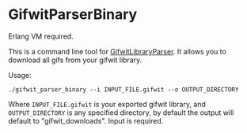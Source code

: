 # GifwitParserBinary
Erlang VM required.

This is a command line tool for [GifwitLibraryParser](https://github.com/WillsonSmith/GifwitLibraryParser). It allows you to download all gifs from your gifwit library.

Usage:
```
./gifwit_parser_binary --i INPUT_FILE.gifwit --o OUTPUT_DIRECTORY
```

Where `INPUT_FILE.gifwit` is your exported gifwit library, and `OUTPUT_DIRECTORY` is any specified directory, by default the output will default to "gifwit_downloads". Input is required.
